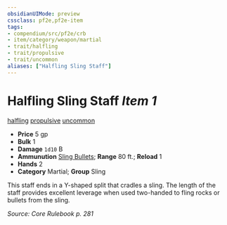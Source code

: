 ```yaml
---
obsidianUIMode: preview
cssclass: pf2e,pf2e-item
tags:
- compendium/src/pf2e/crb
- item/category/weapon/martial
- trait/halfling
- trait/propulsive
- trait/uncommon
aliases: ["Halfling Sling Staff"]
---
```

# Halfling Sling Staff *Item 1*  
[halfling](/rules/traits/halfling.md)  [propulsive](/rules/traits/propulsive.md)  [uncommon](/rules/traits/uncommon.md)  

- **Price** 5 gp
- **Bulk** 1
- **Damage** `1d10` B
- **Ammunution** [Sling Bullets](/compendium/equipment/items/sling-bullets.md); **Range** 80 ft.; **Reload** 1
- **Hands** 2
- **Category** Martial; **Group** Sling 

This staff ends in a Y-shaped split that cradles a sling. The length of the staff provides excellent leverage when used two-handed to fling rocks or bullets from the sling.

*Source: Core Rulebook p. 281*